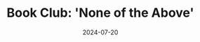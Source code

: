 ---
title: "Book Club: 'None of the Above'" 
maker: "The Black Archives"
rating:
identifier: "20240720"
medium: "Event"
date: 2024-07-20
---